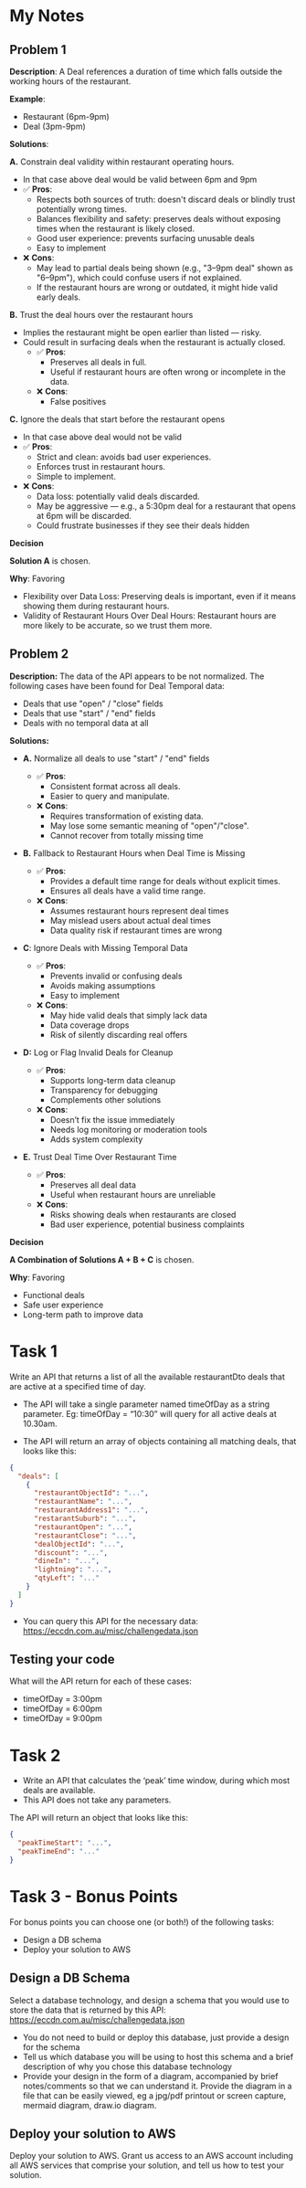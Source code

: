 # My Notes

## Problem 1

**Description**: A Deal references a duration of time which falls outside the working hours of the restaurant.

**Example**:
- Restaurant (6pm-9pm)
- Deal (3pm-9pm)

**Solutions**:
    
**A.** Constrain deal validity within restaurant operating hours.
- In that case above deal would be valid between 6pm and 9pm
- ✅ **Pros**:
  - Respects both sources of truth: doesn't discard deals or blindly trust potentially wrong times.
  - Balances flexibility and safety: preserves deals without exposing times when the restaurant is likely closed.
  - Good user experience: prevents surfacing unusable deals
  - Easy to implement
- ❌ **Cons**:
  - May lead to partial deals being shown (e.g., "3–9pm deal" shown as "6–9pm"), which could confuse users if not explained.
  - If the restaurant hours are wrong or outdated, it might hide valid early deals.

**B.** Trust the deal hours over the restaurant hours
- Implies the restaurant might be open earlier than listed — risky.
- Could result in surfacing deals when the restaurant is actually closed.
  - ✅ **Pros**:
    - Preserves all deals in full.
    - Useful if restaurant hours are often wrong or incomplete in the data.
  - ❌ **Cons**:
    - False positives

**C.** Ignore the deals that start before the restaurant opens
- In that case above deal would not be valid
- ✅ **Pros**:
  - Strict and clean: avoids bad user experiences.
  - Enforces trust in restaurant hours. 
  - Simple to implement.
- ❌ **Cons**:
  - Data loss: potentially valid deals discarded.
  - May be aggressive — e.g., a 5:30pm deal for a restaurant that opens at 6pm will be discarded.
  - Could frustrate businesses if they see their deals hidden

**Decision**

**Solution A** is chosen. 

**Why**: Favoring
- Flexibility over Data Loss: Preserving deals is important, even if it means showing them during restaurant hours.
- Validity of Restaurant Hours Over Deal Hours: Restaurant hours are more likely to be accurate, so we trust them more.

## Problem 2

**Description:** The data of the API appears to be not normalized. The following cases have been found for Deal Temporal data:

- Deals that use "open" / "close" fields
- Deals that use "start" / "end" fields
- Deals with no temporal data at all

**Solutions:**

- **A.** Normalize all deals to use "start" / "end" fields
  - ✅ **Pros**:
    - Consistent format across all deals.
    - Easier to query and manipulate.
  - ❌ **Cons**:
    - Requires transformation of existing data.
    - May lose some semantic meaning of "open"/"close".
    - Cannot recover from totally missing time
    
- **B.** Fallback to Restaurant Hours when Deal Time is Missing
  - ✅ **Pros**:
    - Provides a default time range for deals without explicit times.
    - Ensures all deals have a valid time range.
  - ❌ **Cons**:
    - Assumes restaurant hours represent deal times
    - May mislead users about actual deal times
    - Data quality risk if restaurant times are wrong
      
- **C**: Ignore Deals with Missing Temporal Data
  - ✅ **Pros**:
    - Prevents invalid or confusing deals
    - Avoids making assumptions
    - Easy to implement
  - ❌ **Cons**:
    - May hide valid deals that simply lack data
    - Data coverage drops
    - Risk of silently discarding real offers
      
- **D:** Log or Flag Invalid Deals for Cleanup
    - ✅ **Pros**:
      - Supports long-term data cleanup
      - Transparency for debugging
      - Complements other solutions
    - ❌ **Cons**:
      - Doesn’t fix the issue immediately
      - Needs log monitoring or moderation tools
      - Adds system complexity
        
- **E.** Trust Deal Time Over Restaurant Time
    - ✅ **Pros**:
        - Preserves all deal data
        - Useful when restaurant hours are unreliable
    - ❌ **Cons**:
        - Risks showing deals when restaurants are closed
        - Bad user experience, potential business complaints

**Decision**

**A Combination of Solutions A + B + C** is chosen.

**Why**: Favoring
- Functional deals
- Safe user experience
- Long-term path to improve data

# Task 1

Write an API that returns a list of all the available restaurantDto deals that are active at a specified
time of day.

- The API will take a single parameter named timeOfDay as a string parameter.
Eg: timeOfDay = “10:30” will query for all active deals at 10.30am.


- The API will return an array of objects containing all matching deals, that looks like this:

```json
{
  "deals": [
    {
      "restaurantObjectId": "...",
      "restaurantName": "...",
      "restaurantAddress1": "...",
      "restarantSuburb": "...",
      "restaurantOpen": "...",
      "restaurantClose": "...",
      "dealObjectId": "...",
      "discount": "...",
      "dineIn": "...",
      "lightning": "...",
      "qtyLeft": "..."
    }
  ]
}
```

- You can query this API for the necessary data: https://eccdn.com.au/misc/challengedata.json

## Testing your code

What will the API return for each of these cases:
- timeOfDay = 3:00pm
- timeOfDay = 6:00pm
- timeOfDay = 9:00pm

# Task 2

- Write an API that calculates the ‘peak’ time window, during which most deals are available.
- This API does not take any parameters. 

The API will return an object that looks like this:

```json
{
  "peakTimeStart": "...",
  "peakTimeEnd": "..."
}
```

# Task 3 - Bonus Points

For bonus points you can choose one (or both!) of the following tasks:
- Design a DB schema
- Deploy your solution to AWS

## Design a DB Schema

Select a database technology, and design a schema that you would use to store the data that is
returned by this API:
https://eccdn.com.au/misc/challengedata.json
- You do not need to build or deploy this database, just provide a design for the schema
- Tell us which database you will be using to host this schema and a brief description of
why you chose this database technology
- Provide your design in the form of a diagram, accompanied by brief notes/comments so
that we can understand it.
Provide the diagram in a file that can be easily viewed, eg a jpg/pdf printout or screen
capture, mermaid diagram, draw.io diagram.

## Deploy your solution to AWS
Deploy your solution to AWS. Grant us access to an AWS account including all AWS services
that comprise your solution, and tell us how to test your solution.